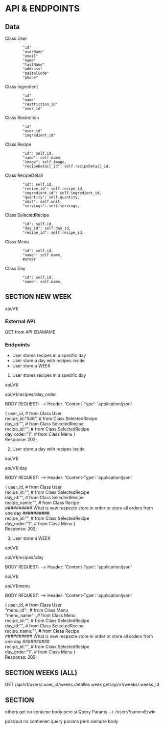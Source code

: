 # API & ENDPOINTS
## Data
Class User

            "id"
            "userName"
            "email"
            "name"
            "lastName"
            "address"
            "postalCode"
            "phone"
   


Class Ingredient

            "id"
            "name"
            "restriction_id"
            "user_id"
    

Class Restriction

            "id"
            "user_id"
            "ingredient_id"         

Class Recipe

            "id": self.id,
            "name": self.name,
            "image": self.image,
            "recipeDetail_id": self.recipeDetail_id,


Class RecipeDetail

            "id": self.id,
            "recipe_id": self.recipe_id,
            "ingredient_id": self.ingredient_id,
            "quantity": self.quantity,
            "unit": self.unit,
            "servings": self.servings,


Class SelectedRecipe

            "id": self.id,
            "day_id": self.day_id,
            "recipe_id": self.recipe_id,

Class Menu


            "id": self.id,
            "name": self.name,
            #order

Class Day

            "id": self.id,
            "name": self.name,



## SECTION NEW WEEK
api/v1/
### External API
GET from API EDAMAME

### Endpoints

- User stores recipes in a specific day
- User store a day with recipes inside
- User store a WEEK

1. User stores recipes in a specific day

api/v1/

api/v1/recipes/:day_order

BODY REQUEST: --> Header: 'Content-Type': 'application/json'
 

{ user_id, # from Class User </br>
recipe_id:"546", # from Class SelectedRecipe</br>
day_id:"", # from Class SelectedRecipe</br>
recipe_id:"", # from Class SelectedRecipe</br>
day_order:"1", # from Class Menu }</br>
Response: 202;

2. User store a day with recipes inside

api/v1/

api/v1/:day

BODY REQUEST: --> Header: 'Content-Type': 'application/json'
 

{ user_id, # from Class User</br>
recipe_id:"", # from Class SelectedRecipe</br>
day_id:"", # from Class SelectedRecipe</br>
recipe_name:"", # from Class Recipe </br>########## What is new respecte store in order or store all orders from one day ##########</br>
recipe_id:"", # from Class SelectedRecipe</br>
day_order:"1", # from Class Menu }</br>
Response: 202;

3. User store a WEEK

api/v1/

api/v1/recipes/:day

BODY REQUEST: --> Header: 'Content-Type': 'application/json'
 
api/v1/

api/v1/menu

BODY REQUEST: --> Header: 'Content-Type': 'application/json'
 

{ user_id, # from Class User</br>
"menu_id": ,# from Class Menu</br>
"menu_name": ,# from Class Menu</br>
recipe_id:"", # from Class SelectedRecipe</br>
day_id:"", # from Class SelectedRecipe</br>
recipe_name:"", # from Class Recipe </br>########## What is new respecte store in order or store all orders from one day ##########</br>
recipe_id:"", # from Class SelectedRecipe</br>
day_order:"1", # from Class Menu }</br>
Response: 202;
## SECTION WEEKS (ALL)
GET /api/v1/users/:user_id/weeks
detalles week get/api/v1/weeks/:weeks_id

## SECTION 
others
get no contiene body pero si
Query Params --> /users?name=Erwin

post/put no contienen query params pero siempre body
